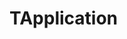 <!-- TApplication.md --- 
;; 
;; Description: 
;; Author: Hongyi Wu(吴鸿毅)
;; Email: wuhongyi@qq.com 
;; Created: 日 1月  6 16:00:01 2019 (+0800)
;; Last-Updated: 日 1月  6 16:00:07 2019 (+0800)
;;           By: Hongyi Wu(吴鸿毅)
;;     Update #: 1
;; URL: http://wuhongyi.cn -->

# TApplication




<!-- TApplication.md ends here -->
